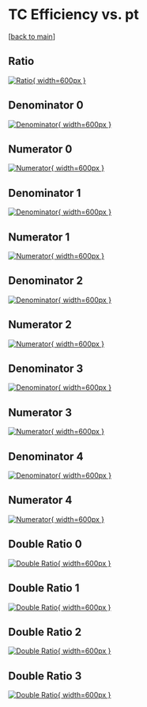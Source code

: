 # TC Efficiency vs. pt

[[back to main](./)]



## Ratio

[![Ratio](../mtv/var/TC_base_0_1_eff_pt.png){ width=600px }](../mtv/var/TC_base_0_1_eff_pt.pdf)

## Denominator 0

[![Denominator](../mtv/den/TC_base_0_1_eff_pt_den0.png){ width=600px }](../mtv/den/TC_base_0_1_eff_pt_den0.pdf)

## Numerator 0

[![Numerator](../mtv/num/TC_base_0_1_eff_pt_num0.png){ width=600px }](../mtv/num/TC_base_0_1_eff_pt_num0.pdf)

## Denominator 1

[![Denominator](../mtv/den/TC_base_0_1_eff_pt_den1.png){ width=600px }](../mtv/den/TC_base_0_1_eff_pt_den1.pdf)

## Numerator 1

[![Numerator](../mtv/num/TC_base_0_1_eff_pt_num1.png){ width=600px }](../mtv/num/TC_base_0_1_eff_pt_num1.pdf)

## Denominator 2

[![Denominator](../mtv/den/TC_base_0_1_eff_pt_den2.png){ width=600px }](../mtv/den/TC_base_0_1_eff_pt_den2.pdf)

## Numerator 2

[![Numerator](../mtv/num/TC_base_0_1_eff_pt_num2.png){ width=600px }](../mtv/num/TC_base_0_1_eff_pt_num2.pdf)

## Denominator 3

[![Denominator](../mtv/den/TC_base_0_1_eff_pt_den3.png){ width=600px }](../mtv/den/TC_base_0_1_eff_pt_den3.pdf)

## Numerator 3

[![Numerator](../mtv/num/TC_base_0_1_eff_pt_num3.png){ width=600px }](../mtv/num/TC_base_0_1_eff_pt_num3.pdf)

## Denominator 4

[![Denominator](../mtv/den/TC_base_0_1_eff_pt_den4.png){ width=600px }](../mtv/den/TC_base_0_1_eff_pt_den4.pdf)

## Numerator 4

[![Numerator](../mtv/num/TC_base_0_1_eff_pt_num4.png){ width=600px }](../mtv/num/TC_base_0_1_eff_pt_num4.pdf)

## Double Ratio 0

[![Double Ratio](../mtv/ratio/TC_base_0_1_eff_pt_ratio0.png){ width=600px }](../mtv/ratio/TC_base_0_1_eff_pt_ratio0.pdf)

## Double Ratio 1

[![Double Ratio](../mtv/ratio/TC_base_0_1_eff_pt_ratio1.png){ width=600px }](../mtv/ratio/TC_base_0_1_eff_pt_ratio1.pdf)

## Double Ratio 2

[![Double Ratio](../mtv/ratio/TC_base_0_1_eff_pt_ratio2.png){ width=600px }](../mtv/ratio/TC_base_0_1_eff_pt_ratio2.pdf)

## Double Ratio 3

[![Double Ratio](../mtv/ratio/TC_base_0_1_eff_pt_ratio3.png){ width=600px }](../mtv/ratio/TC_base_0_1_eff_pt_ratio3.pdf)

